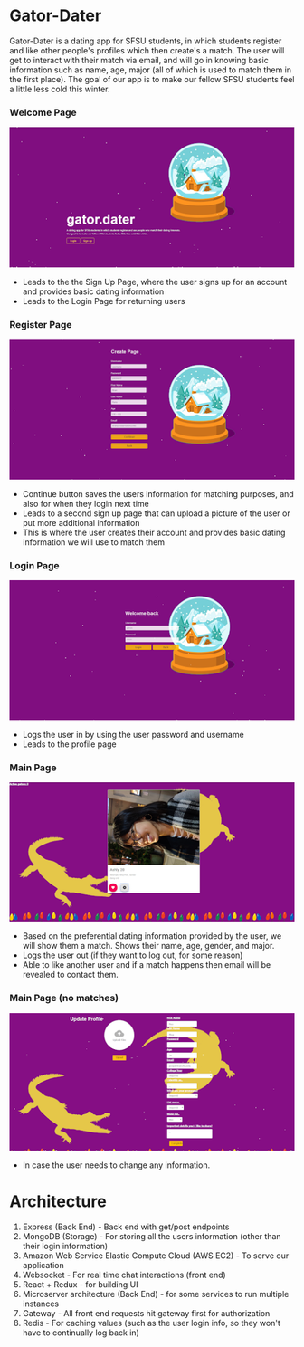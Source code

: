 # Gator-Dater
Gator-Dater is a dating app for SFSU students, in which students register and like other people's profiles which then create's a match.
The user will get to interact with their match via email, and will go in
knowing basic information such as name, age, major (all of which is used to match them in the first place). The goal of our app is
to make our fellow SFSU students feel a little less cold this winter.
### Welcome Page
![Welcome Screen- State 1](/screenshots/home.png)
- Leads to the the Sign Up Page, where the user signs up for an account and provides basic dating information
- Leads to the Login Page for returning users
### Register Page
![Register- State 1](/screenshots/create.png)
- Continue button saves the users information for matching purposes, and also for when they login next time
- Leads to a second sign up page that can upload a picture of the user or put more additional information
- This is where the user creates their account and provides basic dating information we will use to match them
### Login Page
![Log In- State 1](/screenshots/login.png)
- Logs the user in by using the user password and username
- Leads to the profile page
### Main Page
![Profile Page- State 1](/screenshots/profile.png)
- Based on the preferential dating information provided by the user, we will show them a match. Shows their name, age, gender, and
major.
- Logs the user out (if they want to log out, for some reason)
- Able to like another user and if a match happens then email will be revealed to contact them.
### Main Page (no matches)
![Edit Profile Page (no matches)- State 1](/screenshots/edit&signup_profile.png)
- In case the user needs to change any information.
# Architecture
1. Express (Back End) - Back end with get/post endpoints
2. MongoDB (Storage) - For storing all the users information (other than their login information)
3. Amazon Web Service Elastic Compute Cloud (AWS EC2) - To serve our application
4. Websocket - For real time chat interactions (front end)
5. React + Redux - for building UI 
5. Microserver architecture (Back End) - for some services to run multiple instances
6. Gateway - All front end requests hit gateway first for authorization
7. Redis - For caching values (such as the user login info, so they won't have to continually log back in)
